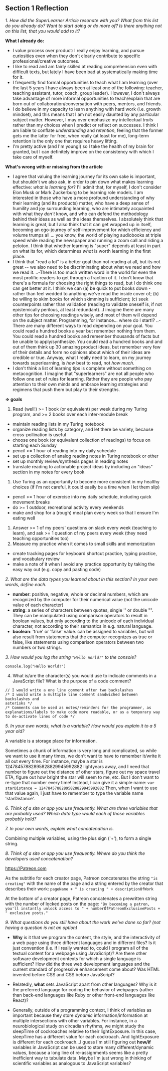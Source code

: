 ## Section 1 Reflection

*1. How did the SuperLearner Article resonate with you? What from this list do you already do? Want to start doing or do more of? Is there anything not on this list, that you would add to it?*

**What I already do:**
- I value process over product: I really enjoy learning, and pursue curiosities even when they don't clearly contribute to specific professional/creative outcomes.
- I like to read and am fairly skilled at reading comprehension even with difficult texts, but lately I have been bad at systematically making time for it.
- I frequently find formal opportunities to teach what I am learning (over the last 5 years I have always been at least one of the following: teacher, teaching assistant, tutor, coach, group leader). However, I don't always take advantage of more informal opportunities to teach/explain that are born out of collaboration/conversation with peers, mentors, and friends.
- I do believe in my capacity to learn anything with hard work (i.e. growth mindset), and this means that I am not easily daunted by any particular subject matter. However, I may over emphasize my intellectual *traits* rather than my choices when I predict or reflect on successes. I think I am liable to conflate *understanding* and *retention*, feeling that the former gets me the latter for free, when really (at least for me), long-term retention is the only one that requires heavy lifting.
- I'm pretty active (and I'm young!) so I take the health of my brain for granted, but I can definitely improve on the consistency with which I take care of myself.

**What's wrong with or missing from the article**
- I agree that valuing the learning journey for its own sake is important, but shouldn't we also ask, in order to pin down what makes learning effective: *what is learning for*? I'll admit that, for myself, I don't consider Elon Musk or Mark Zuckerburg to be learning role models. I am interested in those who have a more profound understanding of why their learning (and its products) matter, who have a deep sense of humility and joy surrounding learning, who are intimately acquainted with what they *don't* know, and who can defend the methodology behind their ideas as well as the ideas themselves. I absolutely think that learning is great, but I also think that it can get wrapped up in itself, becoming an ego-journey of self-improvement for which efficiency and volume trumps all ... you know, the world of playing audiobooks at triple speed while reading the newspaper and running a zoom call and riding a peloton. I think that whether learning is "super" depends at least in part on what its for, which determines *what* is worth learning in the first place.
- I think that "read a lot" is a better goal than not reading at all, but its not great -- we also need to be discriminating about what we read and how we read it.
 ..-There is too much written word in the world for even the most prolific readers to get through a fraction of it. I don't know that there's a formula for choosing the right things to read, but I do think one can get better at it. I think we can (a) be quick to put books down - rather than feel wedded to anything we've read the inside cover of; (b) be willing to skim books for which skimming is sufficient; (c) seek counterpoints rather than validation (reading to validate oneself is, if not epistemically perilous, at least redundant)...I imagine there are many other tips for choosing readings wisely, and most of them will depend on the subject matter. Programming, for instance... where do I start!?
 ..-There are many different ways to read depending on your goal. You could read a hundred books a year but remember nothing from them. You could read a hundred books and remember thousands of facts but be unable to apply/synthesize. You could read a hundred books and and out of them think up 30 amazing product ideas, but remember very few of their details and form no opinions about which of their ideas are credible or true. Anyway, what I really need to learn, on my journey towards superlearning, is *how* best to read, not *how much*.
 - I don't think a list of learning tips is complete without something on metacognition. I imagine that "superlearners" are not all people who follow one set of rules for learning. Rather they are people who pay attention to their own minds and embrace learning strategies and regimens that push them but play to their strengths.

**=> goals**
  1. Read (well!) >= 1 book (or equivalent) per week during my Turing program, and >= 2 books over each inter-module break
   - maintain reading lists in my Turing notebook
   - organize reading lists by category, and let there be variety, because cross-pollination is useful
   - choose one book (or equivalent collection of readings) to focus on starting each Sunday
   - pencil >= 1 hour of reading into my daily schedule
   - set up a collection of analog reading notes in Turing notebook or other
   - set up monthly review/synthesis pages in reading notes
   - translate reading to actionable project ideas by including an "ideas" section in my notes for every book
  1. Use Turing as an opportunity to become more consistent in my healthy choices (if I'm not careful, it could easily be a time when I let them slip)
   - pencil >= 1 hour of exercise into my daily schedule, including quick movement breaks
   - do >= 1 outdoor, recreational activity every weekends
   - make and shop for a (rough) meal plan every week so that I ensure I'm eating well
  1. Answer >= 1 of my peers' questions on slack every week (teaching to learn), and ask >= 1 question of my peers every week (they need teaching opportunities too)
  1. Measure my practice when it comes to small skills and memorization
   - create tracking pages for keyboard shortcut practice, typing practice, and vocabulary review
   - make a note of it when I avoid any practice opportunity by taking the easy way out (e.g. copy and pasting code)


*2. What are the data types you learned about in this section? In your own words, define each.*

- **number**: positive, negative, whole or decimal numbers, which are recognized by the computer for their numerical value (not the unicode value of each character)
- **string**: a series of characters between quotes, single '' or double "". They can be manipulated using comparison operators to result in boolean values, but only according to the unicode of each individual character, not according to their semantics in e.g. natural language.
- **boolean**: 'true' or 'false' value. can be assigned to variables, but will also result from statements that the computer recognizes as true or false, like statements using comparison operators between two numbers or two strings.

*3. How would you log the string `"Hello World!"` to the console?*
```
console.log("Hello World!")
```

4. What is/are the character(s) you would use to indicate comments in a JavaScript file? What is the purpose of a code comment?
```
// I would write a one line comment after two backslashes
/* I would write a multiple line comment sandwiched between backslashes and
asterisks */
/* Comments can be used as notes/reminders for the programmer, as explanations/labels to make code more readable, or as a temporary way to de-activate lines of code */
```

*5. In your own words, what is a variable? How would you explain it to a 5 year old?*

A variable is a storage place for information.

Sometimes a chunk of information is very long and complicated, so while we want to use it many times, we don't want to have to remember it/write it all out every time. For instance, maybe a star is 12478457882895828829945992882 lightyears away, and I need that number to figure out the distance of other stars, figure out my space travel ETA, figure out how bright the star will seem to me, etc. But I don't want to re-type that number every time! Instead, I can give it a simple name:
`var starDistance = 12478457882895828829945992882`
Then, when I want to use that value again, I just have to remember to type the variable name 'starDistance'.

*6. Think of a site or app you use frequently. What are three variables that are probably used? Which data type would each of those variables probably hold?*

*7. In your own words, explain what concatenation is.*

Combining multiple variables, using the plus sign ('+'), to form a single string.

*8. Think of a site or app you use frequently. Where do you think the developers used concatenation?*

https://Patreon.com

As the subtitle for each creator page, Patreon concatenates the string `"is creating"` with the name of the page and a string entered by the creator that describes their work:
`pageName + " is creating " + descriptionOfWork`

At the bottom of a creator page, Patreon concatenates a prewritten string with the number of locked posts on the page:
`"By becoming a patron, you'll instantly unlock access to " + numberOfPatreonExclusivePosts + " exclusive posts."`


*9. What questions do you still have about the work we've done so far? (not having a question is not an option)*

- **Why** is it that we program the content, the style, and the interactivity of a web page using three different languages and in different files? Is it just convention (i.e. if I really wanted to, could I program all of the textual content for a webpage using JavaScript)? Are there other software development contexts for which a single language is sufficient? How did the three web development languages and the current standard of progressive enhancement come about? Was HTML invented before CSS and CSS before JavaScript?

- Relatedly, **what** sets JavaScript apart from other languages? Why is it the preferred language for coding the behavior of webpages (rather than back-end languages like Ruby or other front-end languages like React)?

- Generally, outside of a programming context, I think of variables as important because they store *dynamic* information/information at multiple intersections with other variables. For instance, in a neurobiological study on circadian rhythms, we might study the sleepTime of cockroaches relative to their lightExposure. In this case, sleepTime has a different value for each cockroach. And lightExposure is different for each cockroach...I guess I'm still figuring out **how/if** variables in JavaScript can be used to store many different/dynamic values, because a long line of re-assignments seems like a pretty inefficient way to tabulate data. Maybe I'm just wrong in thinking of scientific variables as analogous to JavaScript variables?
